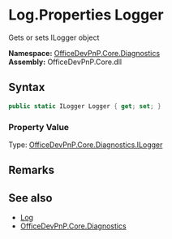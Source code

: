 # Log.Properties Logger
 Gets or sets ILogger object   

**Namespace:** [OfficeDevPnP.Core.Diagnostics](OfficeDevPnP.Core.Diagnostics.md)  
**Assembly:** OfficeDevPnP.Core.dll  
## Syntax
```C#
public static ILogger Logger { get; set; }
```

### Property Value
Type: [OfficeDevPnP.Core.Diagnostics.ILogger](OfficeDevPnP.Core.Diagnostics.ILogger.md)  

## Remarks
  
## See also
- [Log](OfficeDevPnP.Core.Diagnostics.Log.md) 
- [OfficeDevPnP.Core.Diagnostics](OfficeDevPnP.Core.Diagnostics.md) 
